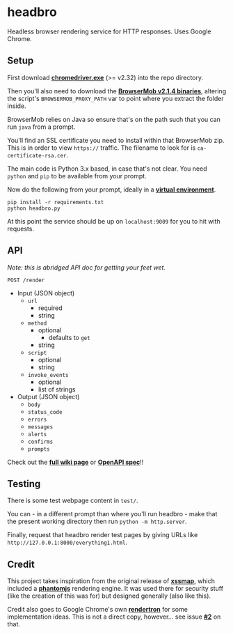 
# headbro

Headless browser rendering service for HTTP responses. Uses Google Chrome.

## Setup

First download [**chromedriver.exe**](https://sites.google.com/a/chromium.org/chromedriver/downloads) (>= v2.32) into the repo directory.

Then you'll also need to download the [**BrowserMob v2.1.4 binaries**](https://github.com/lightbody/browsermob-proxy/releases/download/browsermob-proxy-2.1.4/browsermob-proxy-2.1.4-bin.zip), altering the script's `BROWSERMOB_PROXY_PATH` var to point where you extract the folder inside.

BrowserMob relies on Java so ensure that's on the path such that you can run `java` from a prompt.

You'll find an SSL certificate you need to install within that BrowserMob zip. This is in order to view `https://` traffic. The filename to look for is `ca-certificate-rsa.cer`.

The main code is Python 3.x based, in case that's not clear. You need `python` and `pip` to be available from your prompt.

Now do the following from your prompt, ideally in a [**virtual environment**](https://docs.python.org/3/library/venv.html).

```
pip install -r requirements.txt
python headbro.py
```

At this point the service should be up on `localhost:9009` for you to hit with requests.

## API

*Note: this is abridged API doc for getting your feet wet.*

`POST /render`

- Input (JSON object)
    - `url`
        - required
        - string
    - `method`
        - optional
            - defaults to `get`
        - string
    - `script`
        - optional
        - string
    - `invoke_events`
        - optional
        - list of strings
- Output (JSON object)
    - `body`
    - `status_code`
    - `errors`
    - `messages`
    - `alerts`
    - `confirms`
    - `prompts`
    
Check out the [**full wiki page**](https://github.com/gingeleski/headbro/wiki/API-documentation) or [**OpenAPI spec**](https://github.com/gingeleski/headbro/blob/master/swagger.json)!!

## Testing

There is some test webpage content in `test/`.

You can - in a different prompt than where you'll run headbro - make that the present working directory then run `python -m http.server`.

Finally, request that headbro render test pages by giving URLs like `http://127.0.0.1:8000/everything1.html`.

## Credit

This project takes inspiration from the original release of [**xssmap**](https://github.com/secdec/xssmap), which included a [**phantomjs**](https://en.wikipedia.org/wiki/PhantomJS) rendering engine. It was used there for security stuff (like the creation of this was for) but designed generally (also like this).

Credit also goes to Google Chrome's own [**rendertron**](https://github.com/GoogleChrome/rendertron) for some implementation ideas. This is not a direct copy, however... see issue [**#2**](https://github.com/gingeleski/headbro/issues/2) on that.
